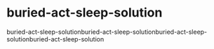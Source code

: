 # buried-act-sleep-solution
buried-act-sleep-solutionburied-act-sleep-solutionburied-act-sleep-solutionburied-act-sleep-solution

